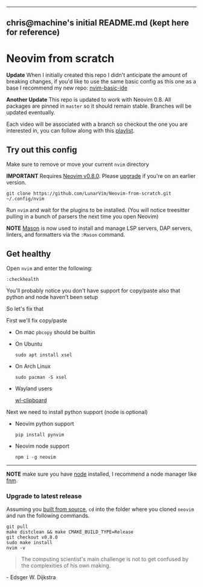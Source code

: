 


--- 
chris@machine's initial README.md (kept here for reference) 
---

# Neovim from scratch

**Update** When I initially created this repo I didn't anticipate the amount of breaking changes, if you'd like to use the same basic config as this one as a base I recommend my new repo: [nvim-basic-ide](https://github.com/LunarVim/nvim-basic-ide)

**Another Update** This repo is updated to work with Neovim 0.8. All packages are pinned in `master` so it should remain stable. Branches will be updated eventually.

Each video will be associated with a branch so checkout the one you are interested in, you can follow along with this [playlist](https://www.youtube.com/watch?v=ctH-a-1eUME&list=PLhoH5vyxr6Qq41NFL4GvhFp-WLd5xzIzZ).

## Try out this config

Make sure to remove or move your current `nvim` directory

**IMPORTANT** Requires [Neovim v0.8.0](https://github.com/neovim/neovim/releases). Please [upgrade](#upgrade-to-latest-release) if you're on an earlier version. 
```
git clone https://github.com/LunarVim/Neovim-from-scratch.git ~/.config/nvim
```

Run `nvim` and wait for the plugins to be installed. (You will notice treesitter pulling in a bunch of parsers the next time you open Neovim) 

**NOTE** [Mason](https://github.com/williamboman/mason.nvim) is now used to install and manage LSP servers, DAP servers, linters, and formatters via the `:Mason` command.

## Get healthy

Open `nvim` and enter the following:

```
:checkhealth
```

You'll probably notice you don't have support for copy/paste also that python and node haven't been setup

So let's fix that

First we'll fix copy/paste

- On mac `pbcopy` should be builtin

- On Ubuntu

  ```
  sudo apt install xsel
  ```

- On Arch Linux

  ```
  sudo pacman -S xsel
  ```
  
- Wayland users

  [wl-clipboard](https://github.com/bugaevc/wl-clipboard)


Next we need to install python support (node is optional)

- Neovim python support

  ```
  pip install pynvim
  ```

- Neovim node support

  ```
  npm i -g neovim
  ```
---

**NOTE** make sure you have [node](https://nodejs.org/en/) installed, I recommend a node manager like [fnm](https://github.com/Schniz/fnm).

### Upgrade to latest release

Assuming you [built from source](https://github.com/neovim/neovim/wiki/Building-Neovim#quick-start), `cd` into the folder where you cloned `neovim` and run the following commands. 
```
git pull
make distclean && make CMAKE_BUILD_TYPE=Release
git checkout v0.8.0
sudo make install
nvim -v
```

> The computing scientist's main challenge is not to get confused by the complexities of his own making. 

\- Edsger W. Dijkstra
